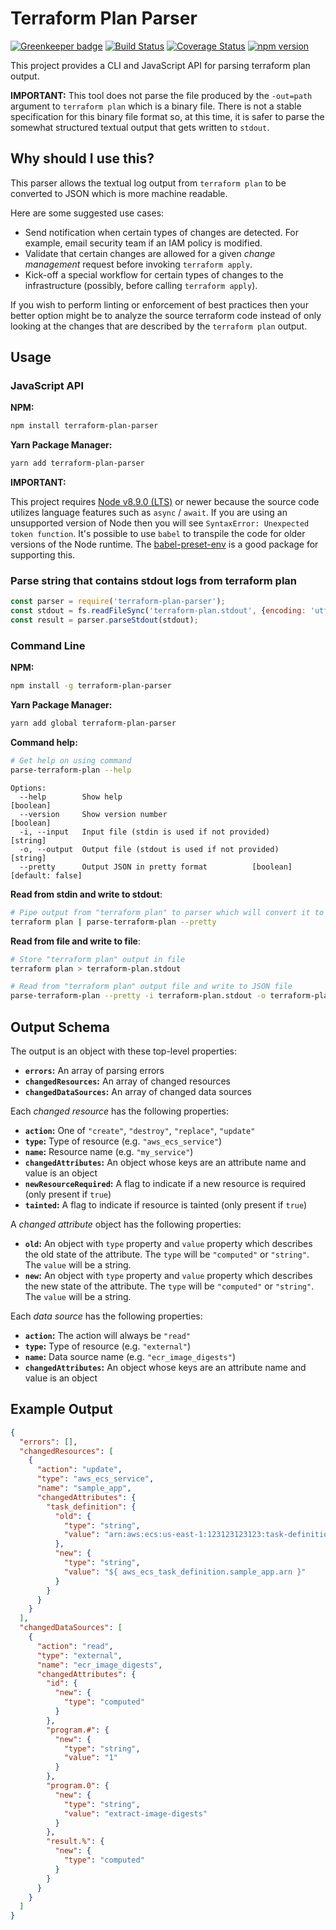 # Terraform Plan Parser

[![Greenkeeper badge](https://badges.greenkeeper.io/lifeomic/terraform-plan-parser.svg)](https://greenkeeper.io/) [![Build Status](https://travis-ci.org/lifeomic/terraform-plan-parser.svg?branch=master)](https://travis-ci.org/lifeomic/terraform-plan-parser) [![Coverage Status](https://coveralls.io/repos/github/lifeomic/terraform-plan-parser/badge.svg?branch=master)](https://coveralls.io/github/lifeomic/terraform-plan-parser?branch=master) [![npm version](https://badge.fury.io/js/terraform-plan-parser.svg)](https://badge.fury.io/js/terraform-plan-parser)

This project provides a CLI and JavaScript API for parsing terraform
plan output.

**IMPORTANT:** This tool does not parse the file produced by the `-out=path`
argument to `terraform plan` which is a binary file. There is not a stable
specification for this binary file format so, at this time, it is safer
to parse the somewhat structured textual output that gets written to `stdout`.

## Why should I use this?

This parser allows the textual log output from `terraform plan` to be converted
to JSON which is more machine readable.

Here are some suggested use cases:

- Send notification when certain types of changes are detected.
  For example, email security team if an IAM policy is modified.
- Validate that certain changes are allowed for a given _change management_
  request before invoking `terraform apply`.
- Kick-off a special workflow for certain types of changes to the
  infrastructure (possibly, before calling `terraform apply`).

If you wish to perform linting or enforcement of best practices then your
better option might be to analyze the source terraform code instead of
only looking at the changes that are described by the `terraform plan`
output.

## Usage

### JavaScript API

**NPM:**

```bash
npm install terraform-plan-parser
```

**Yarn Package Manager:**

```bash
yarn add terraform-plan-parser
```

**IMPORTANT:**

This project requires [Node v8.9.0 (LTS)](https://nodejs.org/en/blog/release/v8.9.0/)
or newer because the source code utilizes language features such as
`async` / `await`. If you are using an unsupported version of Node then you
will see `SyntaxError: Unexpected token function`. It's possible to use
`babel` to transpile the code for older versions of the Node runtime.
The [babel-preset-env](https://github.com/babel/babel/tree/master/packages/babel-preset-env)
is a good package for supporting this.

### Parse string that contains stdout logs from terraform plan

```javascript
const parser = require('terraform-plan-parser');
const stdout = fs.readFileSync('terraform-plan.stdout', {encoding: 'utf8'});
const result = parser.parseStdout(stdout);
```

### Command Line

**NPM:**

```bash
npm install -g terraform-plan-parser
```

**Yarn Package Manager:**

```bash
yarn add global terraform-plan-parser
```

**Command help:**

```bash
# Get help on using command
parse-terraform-plan --help
```

```
Options:
  --help        Show help                                              [boolean]
  --version     Show version number                                    [boolean]
  -i, --input   Input file (stdin is used if not provided)              [string]
  -o, --output  Output file (stdout is used if not provided)            [string]
  --pretty      Output JSON in pretty format          [boolean] [default: false]
```

**Read from stdin and write to stdout**:

```bash
# Pipe output from "terraform plan" to parser which will convert it to JSON
terraform plan | parse-terraform-plan --pretty
```

**Read from file and write to file**:

```bash
# Store "terraform plan" output in file
terraform plan > terraform-plan.stdout

# Read from "terraform plan" output file and write to JSON file
parse-terraform-plan --pretty -i terraform-plan.stdout -o terraform-plan.json
```

## Output Schema

The output is an object with these top-level properties:

- **`errors`:** An array of parsing errors
- **`changedResources`:** An array of changed resources
- **`changedDataSources`:** An array of changed data sources

Each _changed resource_ has the following properties:

- **`action`:** One of `"create"`, `"destroy"`, `"replace"`, `"update"`
- **`type`:** Type of resource (e.g. `"aws_ecs_service"`)
- **`name`:** Resource name (e.g. `"my_service"`)
- **`changedAttributes`:** An object whose keys are an attribute name and value is an object
- **`newResourceRequired`:** A flag to indicate if a new resource is required (only present if `true`)
- **`tainted`:** A flag to indicate if resource is tainted (only present if `true`)

A _changed attribute_ object has the following properties:

- **`old`:** An object with `type` property and `value` property which
  describes the old state of the attribute.
  The `type` will be `"computed"` or `"string"`. The `value` will be a string.
- **`new`:** An object with `type` property and `value` property which
  describes the new state of the attribute.
  The `type` will be `"computed"` or `"string"`. The `value` will be a string.

Each _data source_ has the following properties:

- **`action`:** The action will always be `"read"`
- **`type`:** Type of resource (e.g. `"external"`)
- **`name`:** Data source name (e.g. `"ecr_image_digests"`)
- **`changedAttributes`:** An object whose keys are an attribute name and value is an object

## Example Output

```json
{
  "errors": [],
  "changedResources": [
    {
      "action": "update",
      "type": "aws_ecs_service",
      "name": "sample_app",
      "changedAttributes": {
        "task_definition": {
          "old": {
            "type": "string",
            "value": "arn:aws:ecs:us-east-1:123123123123:task-definition/sample-app:186"
          },
          "new": {
            "type": "string",
            "value": "${ aws_ecs_task_definition.sample_app.arn }"
          }
        }
      }
    }
  ],
  "changedDataSources": [
    {
      "action": "read",
      "type": "external",
      "name": "ecr_image_digests",
      "changedAttributes": {
        "id": {
          "new": {
            "type": "computed"
          }
        },
        "program.#": {
          "new": {
            "type": "string",
            "value": "1"
          }
        },
        "program.0": {
          "new": {
            "type": "string",
            "value": "extract-image-digests"
          }
        },
        "result.%": {
          "new": {
            "type": "computed"
          }
        }
      }
    }
  ]
}
```
